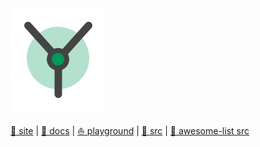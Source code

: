 [src/gh]: https://github.com/yewstack/yew.git "Yew is a modern Rust framework inspired by Elm and React for creating multi-threaded frontend apps with WebAssembly. :: Rust / Wasm framework for building client web apps"
[site]: https://yew.rs "A framework for creating reliable and efficient web applications."
[playground]: https://play.yew.rs
[docs]: https://yew.rs/docs

[awesome-list.src/gh]: https://github.com/jetli/awesome-yew.git "😎 A curated list of awesome things related to Yew / WebAssembly."

[pic::logo.svg.site]: https://yew.rs/img/logo.svg
[pic::logo.svg]: ./.img/logo.svg

![yew][pic::logo.svg]

[📜 site][site] | [📔 docs][docs] | [⛵ playground][playground] | [🦪 src][src/gh] | [🎼 awesome-list src][awesome-list.src/gh]


